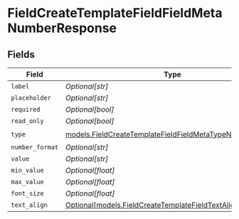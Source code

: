 # FieldCreateTemplateFieldFieldMetaNumberResponse


## Fields

| Field                                                                                                                  | Type                                                                                                                   | Required                                                                                                               | Description                                                                                                            |
| ---------------------------------------------------------------------------------------------------------------------- | ---------------------------------------------------------------------------------------------------------------------- | ---------------------------------------------------------------------------------------------------------------------- | ---------------------------------------------------------------------------------------------------------------------- |
| `label`                                                                                                                | *Optional[str]*                                                                                                        | :heavy_minus_sign:                                                                                                     | N/A                                                                                                                    |
| `placeholder`                                                                                                          | *Optional[str]*                                                                                                        | :heavy_minus_sign:                                                                                                     | N/A                                                                                                                    |
| `required`                                                                                                             | *Optional[bool]*                                                                                                       | :heavy_minus_sign:                                                                                                     | N/A                                                                                                                    |
| `read_only`                                                                                                            | *Optional[bool]*                                                                                                       | :heavy_minus_sign:                                                                                                     | N/A                                                                                                                    |
| `type`                                                                                                                 | [models.FieldCreateTemplateFieldFieldMetaTypeNumber](../models/fieldcreatetemplatefieldfieldmetatypenumber.md)         | :heavy_check_mark:                                                                                                     | N/A                                                                                                                    |
| `number_format`                                                                                                        | *Optional[str]*                                                                                                        | :heavy_minus_sign:                                                                                                     | N/A                                                                                                                    |
| `value`                                                                                                                | *Optional[str]*                                                                                                        | :heavy_minus_sign:                                                                                                     | N/A                                                                                                                    |
| `min_value`                                                                                                            | *Optional[float]*                                                                                                      | :heavy_minus_sign:                                                                                                     | N/A                                                                                                                    |
| `max_value`                                                                                                            | *Optional[float]*                                                                                                      | :heavy_minus_sign:                                                                                                     | N/A                                                                                                                    |
| `font_size`                                                                                                            | *Optional[float]*                                                                                                      | :heavy_minus_sign:                                                                                                     | N/A                                                                                                                    |
| `text_align`                                                                                                           | [Optional[models.FieldCreateTemplateFieldTextAlignResponse6]](../models/fieldcreatetemplatefieldtextalignresponse6.md) | :heavy_minus_sign:                                                                                                     | N/A                                                                                                                    |
